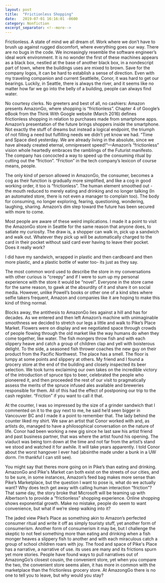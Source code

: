 ```yaml
---
layout: post
title:  "Frictionless Shopping"
date:   2019-07-01 16:16:01 -0600
category: Nonfiction
excerpt_separator: <!--more-->
---
```


Frictionless. A state of mind we all dream of. Work where we don’t have to brush up against rugged discomfort, where everything goes our way. There are no bugs in the code. We increasingly resemble the software engineer’s ideal work environment. It is no wonder the first of these machines appears as a black box, nestled at the base of another black box, in a nondescript part of town, where the buildings uses are mixed to brown. <!--more--> Save for the company logos, it can be hard to establish a sense of direction. Even with my traveling companion and current Seattleite, Conor, it was hard to get our bearings. Luckily, in Seattle, there is always the river, and it seems like no matter how far we go into the belly of a building, people can always find water.

No courtesy clerks. No greeters and best of all, no cashiers: Amazon presents AmazonGo, where shopping is “frictionless”. Chapter 4 of Google’s eBook from the Think With Google website (March 2016) defines frictionless shopping in relation to purchases made from smartphone apps. Amazon’s presentation of the future brings shoppers inside the smartphone. Not exactly the stuff of dreams but instead a logical endpoint, the triumph of not filling a need but fulfilling needs we didn’t yet know we had. “Time and Space died yesterday. We are already living in the absolute, since we have already created eternal, omnipresent speed!”—Amazon’s “frictionless” vision whole heartedly embraces the ramblings of the Futurist manifesto. The company has concocted a way to speed up the consuming ritual by cutting out the “friction”. “Friction” in the tech company’s lexicon of course means, people.

The only kind of person allowed in AmazonGo, the consumer, becomes a cog as their function is gradually more simplified, and like a cog in good working order, it too is “frictionless”. The human element smoothed out - the mouth reduced to merely eating and drinking and no longer talking (In an automated store, there is not even a manager to complain too). The body for consuming, no longer exploring, fearing, questioning, wondering, laughing, sharing. Amazon’s dim step toward the future has been secured with more to come.

Most people are aware of these weird implications. I made it a point to visit the AmazonGo store in Seattle for the same reason that anyone does, to satiate my curiosity. The draw is, a shopper can walk in, pick up a sandwich and walk out. Whatever they pick up will be automatically charged to the card in their pocket without said card ever having to leave their pocket. Does it really work?

I did have my sandwich, wrapped in plastic and then cardboard and then more plastic, and a plastic bottle of water too- its just as they say.

The most common word used to describe the store in my conversations with other curious is “creepy” and if I were to sum up my personal experience with the store it would be “novel”. Everyone in the store came for the same reason, to gawk at the absurdity of it and share it on social media. However, unlike Powell’s books or other one of a kind sites where selfie takers frequent, Amazon and companies like it are hoping to make this kind of thing normal.

Blocks away, the antithesis to AmazonGo lies against a hill and has for decades. As we entered and then left Amazon’s machine with unimaginable smoothness we decided to stretch our legs a little and walk to Pike’s Place Market. Flowers were on display and we negotiated space through crowds of people flowing through the old market like the way humans do when they come together, like water. The fish mongers throw fish and with each slippery heave and catch a group of children clap and yell with boisterous delight. To the side, a seasoned fish thrower coaches the new guy on their product from the Pacific Northwest. The place has a smell. The floor is lumpy at some points and slippery at others. My friend and I found a grocery store at the end of the building and closely inspected its beer selection. We took turns exclaiming our own takes on the incredible victory of the introduction of spruce tips to beer, celebrated the people who pioneered it, and then proceeded the rest of our visit to pragmatically assess the merits of the spruce infused ales available and breweries responsible for them. All of this had the effect of postponing our trip to the cash register. “Friction” if you want to call it that.

At the counter, I was so impressed by the size of a grinder sandwich that I commented on it to the guy next to me, he said he’d seen bigger in Vancouver BC and I made it a point to remember that. The lady behind the counter liked my shirt. We saw an artist that Conor worked with and, as artists do, managed to have a philosophical conversation on the nature of life. Conor had been working a new gig since he last saw his artist friend and past business partner,  that was where the artist found his opening. The viaduct was being torn down at the time and not far from the artist’s stand we stood and watched it for awhile. It will take years apparently. I told Conor about the worst hangover I ever had (absinthe made under a bunk in a UW dorm. I’m thankful I can still see).

You might say that theres more going on in Pike’s than eating and drinking. AmazonGo and Pike's Market can both exist on the streets of our cities, and to be sure, in some instances, Amazon’s feed bag makes more sense than Pike’s Marketplace, but the question I want to pose is, what do we actually want? Why does tech get away with calling human interaction “friction”? That same day, the story broke that Microsoft will be teaming up with Albertson’s to provide a “frictionless” shopping experience. Online shopping shows exponential growth. Make no mistake, people do seem to want convenience, but what if we’re sleep walking into it?

The jaded view Pike’s Place as something akin to Amazon’s perfected consumer ritual and write it off as simply touristy stuff, yet another form of consumerism. Another form of consumerism it may be, but I challenge the skeptic to not feel something more than eating and drinking when a fish monger heaves a slippery fish to another and with each miraculous catch a group of school children roars with joy.  The food and space of Pike's Place has a narrative, a narrative of use. its uses are many and its frictions spurn yet more stories. People have found ways to pull narratives out of AmazongGo’s closest cousin, the convenient store, yet when you compare the two, the convenient store seems alien, it has more in common with the marketplace than the frictionless grocery store. At AmazongGo there is no one to tell you to leave, but why would you stay?
